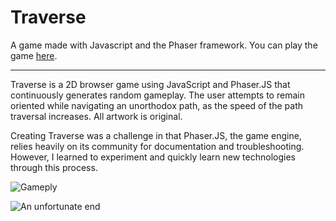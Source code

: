 # Traverse
A game made with Javascript and the Phaser framework. You can play the game [here](https://spriyajain.github.io/traverse/).

***

Traverse is a 2D browser game using JavaScript and Phaser.JS that continuously generates random gameplay. The user attempts to remain oriented while navigating an unorthodox path, as the speed of the path traversal increases. All artwork is original.

Creating Traverse was a challenge in that Phaser.JS, the game engine, relies heavily on its community for documentation and troubleshooting. However, I learned to experiment and quickly learn new technologies through this process.

![Gameply](https://spriyajain.github.io/img/portfolio/traverse_game_shot.png)

![An unfortunate end](https://spriyajain.github.io/img/portfolio/traverse_lose_shot.png)
